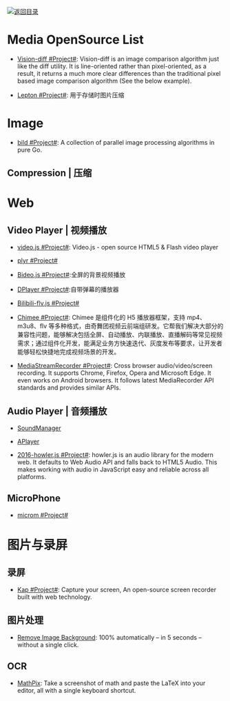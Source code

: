 [![返回目录](https://user-images.githubusercontent.com/5803001/38079637-ff0abcf0-3371-11e8-9b76-ad651620afc7.jpg)](https://github.com/wx-chevalier/Awesome-Lists)

# Media OpenSource List

- [Vision-diff #Project#](https://github.com/Meituan-Dianping/vision-diff): Vision-diff is an image comparison algorithm just like the diff utility. It is line-oriented rather than pixel-oriented, as a result, it returns a much more clear differences than the traditional pixel based image comparison algorithm (See the below example).

- [Lepton #Project#](https://github.com/dropbox/lepton): 用于存储时图片压缩

# Image

- [bild #Project#](https://github.com/anthonynsimon/bild): A collection of parallel image processing algorithms in pure Go.

## Compression | 压缩

# Web

## Video Player | 视频播放

- [video.js #Project#](https://github.com/videojs/video.js): Video.js - open source HTML5 & Flash video player

- [plyr #Project#](https://github.com/Selz/plyr)

- [Bideo.js #Project#](https://rishabhp.github.io/bideo.js/):全屏的背景视频播放

- [DPlayer #Project#](https://github.com/DIYgod/DPlayer):自带弹幕的播放器

- [Bilibili-flv.js #Project#](https://github.com/Bilibili/flv.js)

- [Chimee #Project#](http://chimee.org/): Chimee 是组件化的 H5 播放器框架，支持 mp4、m3u8、flv 等多种格式，由奇舞团视频云前端组研发。它帮我们解决大部分的兼容性问题，能够解决包括全屏、自动播放、内联播放、直播解码等常见视频需求；通过组件化开发，能满足业务方快速迭代、灰度发布等要求，让开发者能够轻松快捷地完成视频场景的开发。

- [MediaStreamRecorder #Project#](https://github.com/streamproc/MediaStreamRecorder): Cross browser audio/video/screen recording. It supports Chrome, Firefox, Opera and Microsoft Edge. It even works on Android browsers. It follows latest MediaRecorder API standards and provides similar APIs.

## Audio Player | 音频播放

- [SoundManager](http://www.schillmania.com/projects/soundmanager2/demo/template/)

- [APlayer](https://github.com/DIYgod/APlayer)

- [2016-howler.js #Project#](https://github.com/goldfire/howler.js): howler.js is an audio library for the modern web. It defaults to Web Audio API and falls back to HTML5 Audio. This makes working with audio in JavaScript easy and reliable across all platforms.

## MicroPhone

- [microm #Project#](https://github.com/zzarcon/microm)

# 图片与录屏

## 录屏

- [Kap #Project#](https://getkap.co/): Capture your screen, An open-source screen recorder built with web technology.

## 图片处理

- [Remove Image Background](https://www.remove.bg/): 100% automatically – in 5 seconds – without a single click.

## OCR

- [MathPix](https://mathpix.com): Take a screenshot of math and paste the LaTeX into your editor, all with a single keyboard shortcut.
